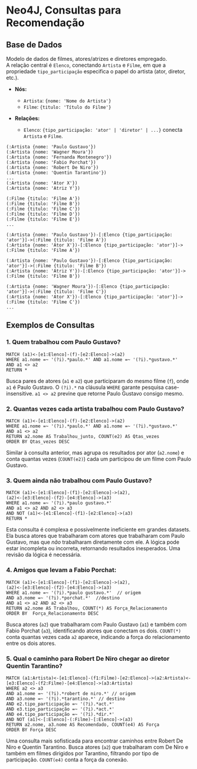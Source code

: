# Neo4J, Consultas para Recomendação

## Base de Dados

Modelo de dados de filmes, atores/atrizes e diretores empregado.  
A relação central é `Elenco`, conectando `Artista` e `Filme`, em que a propriedade `tipo_participação`  especifica o papel do artista (ator, diretor, etc.).

* **Nós:**
    * `Artista`:  `{nome: 'Nome do Artista'}`
    * `Filme`: `{titulo: 'Título do Filme'}`

* **Relações:**
    * `Elenco`: `{tipo_participação: 'ator' | 'diretor' | ...}`  conecta `Artista` e `Filme`.

```
(:Artista {nome: 'Paulo Gustavo'})
(:Artista {nome: 'Wagner Moura'})
(:Artista {nome: 'Fernanda Montenegro'})
(:Artista {nome: 'Fabio Porchat'})
(:Artista {nome: 'Robert De Niro'})
(:Artista {nome: 'Quentin Tarantino'})
...
(:Artista {nome: 'Ator X'})
(:Artista {nome: 'Atriz Y'})

(:Filme {titulo: 'Filme A'})
(:Filme {titulo: 'Filme B'})
(:Filme {titulo: 'Filme C'})
(:Filme {titulo: 'Filme D'})
(:Filme {titulo: 'Filme E'})
...

(:Artista {nome: 'Paulo Gustavo'})-[:Elenco {tipo_participação: 'ator'}]->(:Filme {titulo: 'Filme A'})
(:Artista {nome: 'Ator X'})-[:Elenco {tipo_participação: 'ator'}]->(:Filme {titulo: 'Filme A'})

(:Artista {nome: 'Paulo Gustavo'})-[:Elenco {tipo_participação: 'ator'}]->(:Filme {titulo: 'Filme B'})
(:Artista {nome: 'Atriz Y'})-[:Elenco {tipo_participação: 'ator'}]->(:Filme {titulo: 'Filme B'})

(:Artista {nome: 'Wagner Moura'})-[:Elenco {tipo_participação: 'ator'}]->(:Filme {titulo: 'Filme C'})
(:Artista {nome: 'Ator X'})-[:Elenco {tipo_participação: 'ator'}]->(:Filme {titulo: 'Filme C'})
...

```

## Exemplos de Consultas

### **1. Quem trabalhou com Paulo Gustavo?**

```cypher
MATCH (a1)<-[e1:Elenco]-(f)-[e2:Elenco]->(a2)
WHERE a1.nome =~ '(?i).*paulo.*' AND a1.nome =~ '(?i).*gustavo.*'
AND a1 <> a2
RETURN *
```
Busca pares de atores (`a1` e `a2`) que participaram do mesmo filme (`f`), onde `a1` é Paulo Gustavo.  O `(?i).*` na cláusula `WHERE` garante pesquisa case-insensitive. `a1 <> a2` previne que retorne Paulo Gustavo consigo mesmo.

### **2. Quantas vezes cada artista trabalhou com Paulo Gustavo?**

```cypher
MATCH (a1)<-[e1:Elenco]-(f)-[e2:Elenco]->(a2)
WHERE a1.nome =~ '(?i).*paulo.*' AND a1.nome =~ '(?i).*gustavo.*'
AND a1 <> a2
RETURN a2.nome AS Trabalhou_junto, COUNT(e2) AS Qtas_vezes
ORDER BY Qtas_vezes DESC
```

Similar à consulta anterior, mas agrupa os resultados por ator (`a2.nome`) e conta quantas vezes (`COUNT(e2)`) cada um participou de um filme com Paulo Gustavo.

### **3. Quem ainda não trabalhou com Paulo Gustavo?**

```cypher
MATCH (a1)<-[e1:Elenco]-(f1)-[e2:Elenco]->(a2),
(a2)<-[e3:Elenco]-(f2)-[e4:Elenco]->(a3)
WHERE a1.nome =~ '(?i).*paulo gustavo.*' 
AND a1 <> a2 AND a2 <> a3
AND NOT (a1)<-[e1:Elenco]-(f1)-[e2:Elenco]->(a3)
RETURN *
```

Esta consulta é complexa e possivelmente ineficiente em grandes datasets. Ela busca atores que trabalharam com atores que trabalharam com Paulo Gustavo, mas que *não* trabalharam diretamente com ele. A lógica pode estar incompleta ou incorreta, retornando resultados inesperados. Uma revisão da lógica é necessária.

### **4. Amigos que levam a Fabio Porchat:**

```cypher
MATCH (a1)<-[e1:Elenco]-(f1)-[e2:Elenco]->(a2),
(a2)<-[e3:Elenco]-(f2)-[e4:Elenco]->(a3)
WHERE a1.nome =~ '(?i).*paulo gustavo.*'  // origem
AND a3.nome =~ '(?i).*porchat.*'  //destino
AND a1 <> a2 AND a2 <> a3
RETURN a2.nome AS Trabalhou, COUNT(*) AS Força_Relacionamento
ORDER BY  Força_Relacionamento DESC
```

Busca atores (`a2`) que trabalharam com Paulo Gustavo (`a1`) e também com Fabio Porchat (`a3`), identificando atores que conectam os dois. `COUNT(*)` conta quantas vezes cada `a2` aparece, indicando a força do relacionamento entre os dois atores.

### **5. Qual o caminho para Robert De Niro chegar ao diretor Quentin Tarantino?**

```cypher
MATCH (a1:Artista)<-[e1:Elenco]-(f1:Filme)-[e2:Elenco]->(a2:Artista)<-[e3:Elenco]-(f2:Filme)-[e4:Elenco]->(a3:Artista)
WHERE a2 <> a3
AND a1.nome =~ '(?i).*robert de niro.*' // origem
AND a3.nome =~ '(?i).*tarantino.*' // destino
AND e2.tipo_participação =~ '(?i).*act.*'
AND e3.tipo_participação =~ '(?i).*act.*'
AND e4.tipo_participação =~ '(?i).*dir.*'
AND NOT (a1)<-[:Elenco]-(:Filme)-[:Elenco]->(a3)
RETURN a2.nome, a3.nome AS Recomendado, COUNT(e4) AS Força
ORDER BY Força DESC
```

Uma consulta mais sofisticada para encontrar caminhos entre Robert De Niro e Quentin Tarantino.  Busca atores (`a2`) que trabalharam com De Niro e também em filmes dirigidos por Tarantino, filtrando por tipo de participação. `COUNT(e4)` conta a força da conexão.



